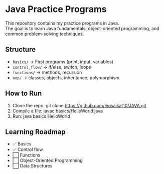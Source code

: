 # Java Practice Programs

This repository contains my practice programs in Java.  
The goal is to learn Java fundamentals, object-oriented programming, and common problem-solving techniques.

## Structure
- `basics/` → First programs (print, input, variables)
- `control_flow/` → if/else, switch, loops
- `functions/` → methods, recursion
- `oop/` → classes, objects, inheritance, polymorphism

## How to Run
1. Clone the repo:
   git clone https://github.com/leosaikat10/JAVA.git
2. Compile a file:
   javac basics/HelloWorld.java
3. Run:
   java basics.HelloWorld

## Learning Roadmap
- ✅ Basics
- ✅ Control flow
- ⬜ Functions
- ⬜ Object-Oriented Programming
- ⬜ Data Structures
